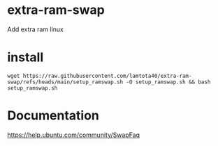 # extra-ram-swap
Add extra ram linux

# install
```console
wget https://raw.githubusercontent.com/lamtota40/extra-ram-swap/refs/heads/main/setup_ramswap.sh -O setup_ramswap.sh && bash setup_ramswap.sh
```
# Documentation
https://help.ubuntu.com/community/SwapFaq
